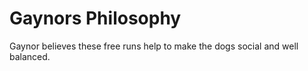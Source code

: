 Gaynors Philosophy
========================

Gaynor believes these free runs help to make the dogs social and well balanced.